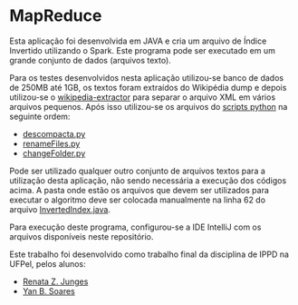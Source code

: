# MapReduce
Esta aplicação foi desenvolvida em JAVA e cria um arquivo de Índice Invertido utilizando o Spark. Este programa pode ser executado em um grande conjunto de dados (arquivos texto).

Para os testes desenvolvidos nesta aplicação utilizou-se banco de dados de 250MB até 1GB, os textos foram extraídos do Wikipédia dump e depois utilizou-se o [wikipedia-extractor](https://github.com/bwbaugh/wikipedia-extractor) para separar o arquivo XML em vários arquivos pequenos. Após isso utilizou-se os arquivos do [scripts python](https://github.com/yanbss/MapReduceIPPD/tree/master/scripts%20python) na seguinte ordem:
* [descompacta.py](https://github.com/yanbss/MapReduceIPPD/blob/master/scripts%20python/descompacta.py)
* [renameFiles.py](https://github.com/yanbss/MapReduceIPPD/blob/master/scripts%20python/renameFiles.py)
* [changeFolder.py](https://github.com/yanbss/MapReduceIPPD/blob/master/scripts%20python/changeFolder.py)

Pode ser utilizado qualquer outro conjunto de arquivos textos para a utilização desta aplicação, não sendo necessária a execução dos códigos acima.
A pasta onde estão os arquivos que devem ser utilizados para executar o algoritmo deve ser colocada manualmente na linha 62 do arquivo [InvertedIndex.java](https://github.com/yanbss/MapReduceIPPD/blob/master/src/main/java/InvertedIndex.java).

Para execução deste programa, configurou-se a IDE IntelliJ com os arquivos disponíveis neste repositório.

Este trabalho foi desenvolvido como trabalho final da disciplina de IPPD na UFPel, pelos alunos:
* [Renata Z. Junges](https://github.com/rejunges)
* [Yan B. Soares](https://https://github.com/yanbss) 
